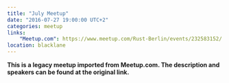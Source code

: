 ```yaml
---
title: "July Meetup"
date: "2016-07-27 19:00:00 UTC+2"
categories: meetup 
links:
    "Meetup.com": https://www.meetup.com/Rust-Berlin/events/232583152/
location: blacklane
---
```


<strong>This is a legacy meetup imported from Meetup.com. The description and speakers can be found at the original link.</strong>